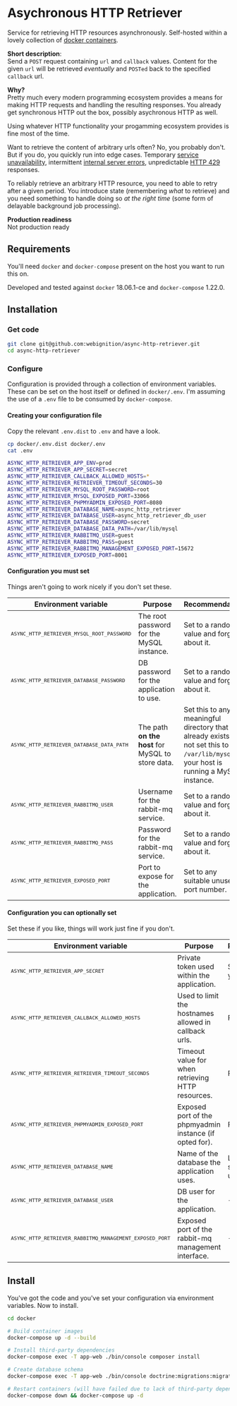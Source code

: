 # Asychronous HTTP Retriever

Service for retrieving HTTP resources asynchronously. Self-hosted within a lovely collection of [docker containers](https://en.wikipedia.org/wiki/Docker_(software)).

**Short description**:<br> 
Send a `POST` request containing `url` and `callback` values.
Content for the given `url` will be retrieved *eventually* and `POSTed` back to the specified `callback` url.

**Why?**<br>
Pretty much every modern programming ecosystem provides a means for making HTTP requests and handling the resulting responses.
You already get synchronous HTTP out the box, possibly asychronous HTTP as well.

Using whatever HTTP functionality your progamming ecosystem provides is fine most of the time.

Want to retrieve the content of arbitrary urls often? No, you probably don't. But if you do, you quickly run into edge cases.
Temporary [service unavailability](https://developer.mozilla.org/en-US/docs/Web/HTTP/Status/503),
intermittent [internal server errors](https://developer.mozilla.org/en-US/docs/Web/HTTP/Status/500), 
unpredictable [HTTP 429](https://developer.mozilla.org/en-US/docs/Web/HTTP/Status/429) responses.

To reliably retrieve an arbitrary HTTP resource, you need to able to retry after a given period. 
You introduce state (remembering *what* to retrieve) and you need something to handle doing so *at the right time*
(some form of delayable background job processing).

**Production readiness**<br>
Not production ready

## Requirements

You'll need `docker` and `docker-compose` present on the host you want to run this on.

Developed and tested against `docker` 18.06.1-ce and `docker-compose` 1.22.0.

## Installation

### Get code
```bash
git clone git@github.com:webignition/async-http-retriever.git
cd async-http-retriever
```

### Configure

Configuration is provided through a collection of environment variables. These can be set on the host itself 
or defined in `docker/.env`. I'm assuming the use of a `.env` file to be consumed by `docker-compose`.

#### Creating your configuration file

Copy the relevant `.env.dist` to `.env` and have a look.

```bash
cp docker/.env.dist docker/.env
cat .env

ASYNC_HTTP_RETRIEVER_APP_ENV=prod
ASYNC_HTTP_RETRIEVER_APP_SECRET=secret
ASYNC_HTTP_RETRIEVER_CALLBACK_ALLOWED_HOSTS=*
ASYNC_HTTP_RETRIEVER_RETRIEVER_TIMEOUT_SECONDS=30
ASYNC_HTTP_RETRIEVER_MYSQL_ROOT_PASSWORD=root
ASYNC_HTTP_RETRIEVER_MYSQL_EXPOSED_PORT=33066
ASYNC_HTTP_RETRIEVER_PHPMYADMIN_EXPOSED_PORT=8080
ASYNC_HTTP_RETRIEVER_DATABASE_NAME=async_http_retriever
ASYNC_HTTP_RETRIEVER_DATABASE_USER=async_http_retriever_db_user
ASYNC_HTTP_RETRIEVER_DATABASE_PASSWORD=secret
ASYNC_HTTP_RETRIEVER_DATABASE_DATA_PATH=/var/lib/mysql
ASYNC_HTTP_RETRIEVER_RABBITMQ_USER=guest
ASYNC_HTTP_RETRIEVER_RABBITMQ_PASS=guest
ASYNC_HTTP_RETRIEVER_RABBITMQ_MANAGEMENT_EXPOSED_PORT=15672
ASYNC_HTTP_RETRIEVER_EXPOSED_PORT=8001
```

#### Configuration you must set

Things aren't going to work nicely if you don't set these.

| Environment variable | Purpose | Recommendation |
| --- | --- | --- |
| <sub>`ASYNC_HTTP_RETRIEVER_MYSQL_ROOT_PASSWORD`</sub> | The root password for the MySQL instance. | Set to a random value and forget about it. |
| <sub>`ASYNC_HTTP_RETRIEVER_DATABASE_PASSWORD`</sub> | DB password for the application to use. | Set to a random value and forget about it. |
| <sub>`ASYNC_HTTP_RETRIEVER_DATABASE_DATA_PATH`</sub> | The path **on the host** for MySQL to store data. | Set this to any meaningful directory that already exists. Do not set this to `/var/lib/mysql` if your host is running a MySQL instance. |
| <sub>`ASYNC_HTTP_RETRIEVER_RABBITMQ_USER`</sub> | Username for the rabbit-mq service. | Set to a random value and forget about it. |
| <sub>`ASYNC_HTTP_RETRIEVER_RABBITMQ_PASS`</sub> | Password for the rabbit-mq service. | Set to a random value and forget about it. |
| <sub>`ASYNC_HTTP_RETRIEVER_EXPOSED_PORT`</sub> | Port to expose for the application. | Set to any suitable unused port number. |

#### Configuration you can optionally set

Set these if you like, things will work just fine if you don't.

| Environment variable | Purpose | Recommendation |
| --- | --- | --- |
| <sub>`ASYNC_HTTP_RETRIEVER_APP_SECRET`</sub> | Private token used within the application. | Set to whatever you like. |
| <sub>`ASYNC_HTTP_RETRIEVER_CALLBACK_ALLOWED_HOSTS`</sub> | Used to limit the hostnames allowed in callback urls. | Foo. |
| <sub>`ASYNC_HTTP_RETRIEVER_RETRIEVER_TIMEOUT_SECONDS`</sub> | Timeout value for when retrieving HTTP resources. | Foo. |
| <sub>`ASYNC_HTTP_RETRIEVER_PHPMYADMIN_EXPOSED_PORT`</sub> | Exposed port of the phpmyadmin instance (if opted for). | Foo. |
| <sub>`ASYNC_HTTP_RETRIEVER_DATABASE_NAME`</sub> | Name of the database the application uses. | Leave as-is for single-instance uses. |
| <sub>`ASYNC_HTTP_RETRIEVER_DATABASE_USER`</sub> | DB user for the application. | `--` |
| <sub>`ASYNC_HTTP_RETRIEVER_RABBITMQ_MANAGEMENT_EXPOSED_PORT`</sub> | Exposed port of the rabbit-mq management interface. | `--` |

## Install

You've got the code and you've set your configuration via environment variables. Now to install.

```bash
cd docker

# Build container images
docker-compose up -d --build

# Install third-party dependencies
docker-compose exec -T app-web ./bin/console composer install

# Create database schema
docker-compose exec -T app-web ./bin/console doctrine:migrations:migrate --no-interaction

# Restart containers (will have failed due to lack of third-party dependencies and lack of database schema)
docker-compose down && docker-compose up -d
```
